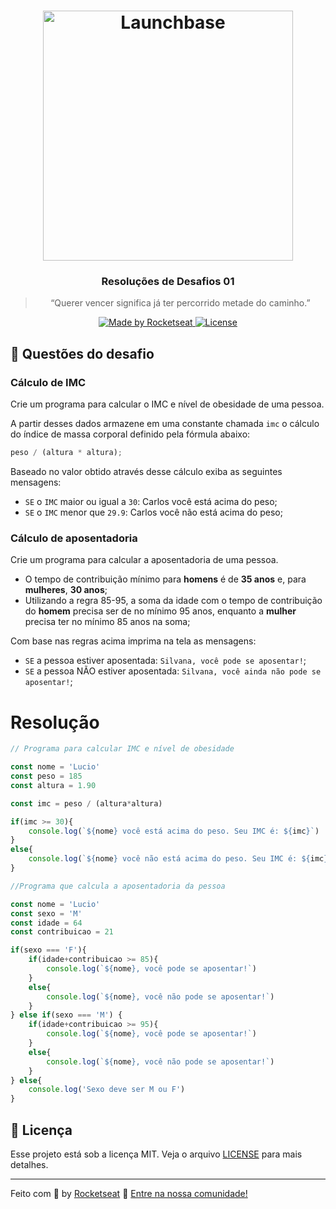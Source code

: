 <h1 align="center">
    <img alt="Launchbase" src="https://storage.googleapis.com/golden-wind/bootcamp-launchbase/logo.png" width="400px" />
</h1>

<h3 align="center">
  Resoluções de Desafios 01
</h3>

<blockquote align="center">“Querer vencer significa já ter percorrido metade do caminho.”</blockquote>

<p align="center">

  <a href="https://rocketseat.com.br">
    <img alt="Made by Rocketseat" src="https://img.shields.io/badge/made%20by-Rocketseat-%23F8952D">
  </a>

  <a href="LICENSE" >
    <img alt="License" src="https://img.shields.io/badge/license-MIT-%23F8952D">
  </a>

</p>

## :rocket: Questões do desafio

### Cálculo de IMC

Crie um programa para calcular o IMC e nível de obesidade de uma pessoa.

A partir desses dados armazene em uma constante chamada `imc` o cálculo do índice de massa corporal definido pela fórmula abaixo:

```js
peso / (altura * altura);
```

Baseado no valor obtido através desse cálculo exiba as seguintes mensagens:

- `SE` o `IMC` maior ou igual a `30`: Carlos você está acima do peso;
- `SE` o `IMC` menor que `29.9`: Carlos você não está acima do peso;

### Cálculo de aposentadoria

Crie um programa para calcular a aposentadoria de uma pessoa.

- O tempo de contribuição mínimo para **homens** é de **35 anos** e, para **mulheres**, **30 anos**;
- Utilizando a regra 85-95, a soma da idade com o tempo de contribuição do **homem** precisa ser de no mínimo 95 anos, enquanto a **mulher** precisa ter no mínimo 85 anos na soma;

Com base nas regras acima imprima na tela as mensagens:

- `SE` a pessoa estiver aposentada: `Silvana, você pode se aposentar!`;
- `SE` a pessoa NÃO estiver aposentada: `Silvana, você ainda não pode se aposentar!`;

# Resolução
```js
// Programa para calcular IMC e nível de obesidade

const nome = 'Lucio'
const peso = 185
const altura = 1.90

const imc = peso / (altura*altura)

if(imc >= 30){
    console.log(`${nome} você está acima do peso. Seu IMC é: ${imc}`)
}
else{
    console.log(`${nome} você não está acima do peso. Seu IMC é: ${imc}`)
}
```

```js
//Programa que calcula a aposentadoria da pessoa

const nome = 'Lucio'
const sexo = 'M'
const idade = 64
const contribuicao = 21

if(sexo === 'F'){
    if(idade+contribuicao >= 85){
        console.log(`${nome}, você pode se aposentar!`)
    }
    else{
        console.log(`${nome}, você não pode se aposentar!`)
    }
} else if(sexo === 'M') {
    if(idade+contribuicao >= 95){
        console.log(`${nome}, você pode se aposentar!`)
    }
    else{
        console.log(`${nome}, você não pode se aposentar!`)
    }
} else{
    console.log('Sexo deve ser M ou F')
}
```

## :memo: Licença

Esse projeto está sob a licença MIT. Veja o arquivo [LICENSE](../LICENSE) para mais detalhes.

---

Feito com :purple_heart: by [Rocketseat](https://rocketseat.com.br) :wave: [Entre na nossa comunidade!](https://discordapp.com/invite/gCRAFhc)
